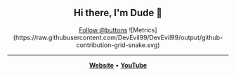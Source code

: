 <h2 align="center">Hi there, I'm Dude 👋</h2>


 
<div align="center">
<!-- Place this tag where you want the button to render. -->
<a class="github-button" href="https://github.com/buttons" data-color-scheme="no-preference: light; light: light; dark: dark;" data-size="large" data-show-count="true" aria-label="Follow @buttons on GitHub">Follow @buttons</a>
![Metrics](https://raw.githubusercontent.com/DevEvil99/DevEvil99/output/github-contribution-grid-snake.svg)
 
</div>

<hr/>

 <p align="center">
  <a href="https://dude0002.github.io/"><strong>Website</strong></a> •
  <a href="https://youtube.com/@dude0002"><strong>YouTube</strong></a>
</p>
